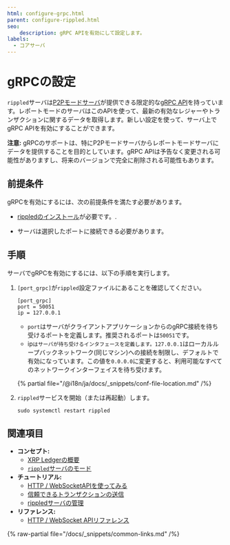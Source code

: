 ```yaml
---
html: configure-grpc.html
parent: configure-rippled.html
seo:
    description: gRPC APIを有効にして設定します。
labels:
  - コアサーバ
---
```

# gRPCの設定

`rippled`サーバは[P2Pモードサーバ](../../concepts/networks-and-servers/rippled-server-modes.md)が提供できる限定的な[gRPC API](https://grpc.io/)を持っています。レポートモードのサーバはこのAPIを使って、最新の有効なレジャーやトランザクションに関するデータを取得します。新しい設定を使って、サーバ上でgRPC APIを有効にすることができます。

**注意:** gRPCのサポートは、特にP2Pモードサーバからレポートモードサーバにデータを提供することを目的としています。gRPC APIは予告なく変更される可能性がありますし、将来のバージョンで完全に削除される可能性もあります。

## 前提条件

gRPCを有効にするには、次の前提条件を満たす必要があります。

- [rippledのインストール](../installation/index.md)が必要です。.

- サーバは選択したポートに接続できる必要があります。

## 手順

サーバでgRPCを有効にするには、以下の手順を実行します。

1. `[port_grpc]`が`rippled`設定ファイルにあることを確認してください。

    ```
    [port_grpc]
    port = 50051
    ip = 127.0.0.1
    ```

    - `port`はサーバがクライアントアプリケーションからのgRPC接続を待ち受けるポートを定義します。推奨されるポートは`50051`です。
    - ip`はサーバが待ち受けるインタフェースを定義します。127.0.0.1`はローカルループバックネットワーク(同じマシン)への接続を制限し、デフォルトで有効になっています。この値を`0.0.0.0`に変更すると、利用可能なすべてのネットワークインターフェイスを待ち受けます。

    {% partial file="/@i18n/ja/docs/_snippets/conf-file-location.md" /%}

2. `rippled`サービスを開始（または再起動）します。

    ```
    sudo systemctl restart rippled
    ```

## 関連項目

- **コンセプト:**
    - [XRP Ledgerの概要](/about/)
    - [`rippled`サーバのモード](../../concepts/networks-and-servers/rippled-server-modes.md)
- **チュートリアル:**
    - [HTTP / WebSocketAPIを使ってみる](../../tutorials/http-websocket-apis/get-started.md)
    - [信頼できるトランザクションの送信](../../concepts/transactions/reliable-transaction-submission.md)
    - [rippledサーバの管理](../installation/install-rippled-on-ubuntu.md)
- **リファレンス:**
    - [HTTP / WebSocket APIリファレンス](../../references/http-websocket-apis/index.md)

{% raw-partial file="/docs/_snippets/common-links.md" /%}
